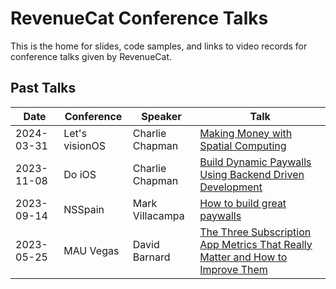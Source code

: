 # RevenueCat Conference Talks
This is the home for slides, code samples, and links to video records for conference talks given by RevenueCat.

## Past Talks
| Date | Conference | Speaker | Talk |
| ---- | ---------- | ------- | ---- |
| 2024-03-31 | Let's visionOS | Charlie Chapman | [Making Money with Spatial Computing](/talks/2024-03-31-Lets-visionOS) |
| 2023-11-08 | Do iOS | Charlie Chapman | [Build Dynamic Paywalls Using Backend Driven Development](/talks/2023-11-08-Do-iOS) |
| 2023-09-14 | NSSpain | Mark Villacampa | [How to build great paywalls](/talks/2023-09-14-NSSpain) |
| 2023-05-25 | MAU Vegas | David Barnard | [The Three Subscription App Metrics That Really Matter and How to Improve Them](https://slideslive.com/39002338/the-three-subscription-app-metrics-that-really-matter-and-how-to-improve-them) |